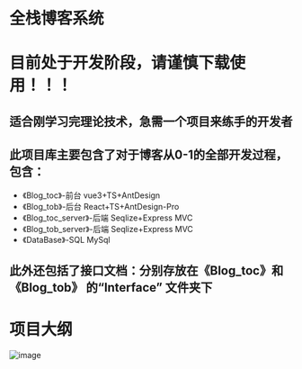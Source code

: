 # 全栈博客系统

# 目前处于开发阶段，请谨慎下载使用！！！

## 适合刚学习完理论技术，急需一个项目来练手的开发者
## 此项目库主要包含了对于博客从0-1的全部开发过程，包含：
* 《Blog_toc》-前台  vue3+TS+AntDesign   
* 《Blog_tob》-后台   React+TS+AntDesign-Pro
* 《Blog_toc_server》-后端  Seqlize+Express  MVC
* 《Blog_tob_server》-后端   Seqlize+Express  MVC
* 《DataBase》-SQL   MySql

## 此外还包括了**接口文档**：分别存放在《Blog_toc》和《Blog_tob》 的“Interface” 文件夹下 

# 项目大纲

![image](https://github.com/Luffa-Blog/.github/assets/52227746/2e9c6257-c621-4e85-b43a-bc0012a3e6b5)






